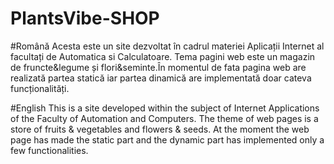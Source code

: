 # PlantsVibe-SHOP
 
#Română Acesta este un site dezvoltat în cadrul materiei Aplicații Internet al facultați de Automatica si Calculatoare. Tema pagini web este un magazin de fruncte&legume și flori&seminte.În momentul de fata pagina web are realizată partea statică iar partea dinamică are implementată doar cateva funcționalități.

#English This is a site developed within the subject of Internet Applications of the Faculty of Automation and Computers. The theme of web pages is a store of fruits & vegetables and flowers & seeds. At the moment the web page has made the static part and the dynamic part has implemented only a few functionalities.
